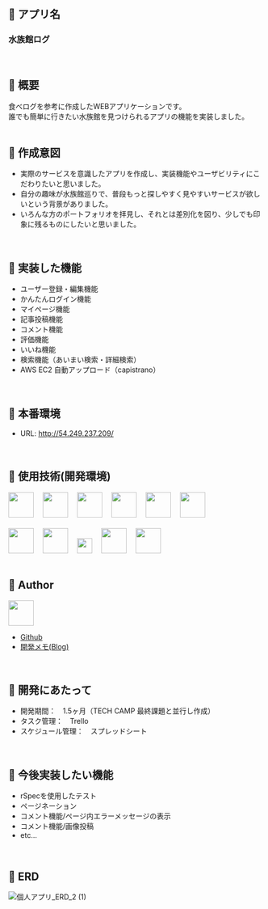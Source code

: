 ## :orange_book:  アプリ名
### 水族館ログ<br>
<br>

## :orange_book:  概要 
食べログを参考に作成したWEBアプリケーションです。<br>
誰でも簡単に行きたい水族館を見つけられるアプリの機能を実装しました。<br>
<br>

## :orange_book:  作成意図
- 実際のサービスを意識したアプリを作成し、実装機能やユーザビリティにこだわりたいと思いました。
- 自分の趣味が水族館巡りで、普段もっと探しやすく見やすいサービスが欲しいという背景がありました。
- いろんな方のポートフォリオを拝見し、それとは差別化を図り、少しでも印象に残るものにしたいと思いました。<br>
<br>

## :orange_book:  実装した機能
- ユーザー登録・編集機能
- かんたんログイン機能
- マイページ機能
- 記事投稿機能
- コメント機能
- 評価機能
- いいね機能
- 検索機能（あいまい検索・詳細検索）
- AWS EC2 自動アップロード（capistrano）<br>
<br>

## :orange_book:  本番環境
- URL:    http://54.249.237.209/<br>
<br>

## :orange_book:  使用技術(開発環境)
<a href="https://www.ruby-lang.org/ja/"><img src="https://i1.wp.com/qs.nndo.jp/wp-content/uploads/2017/06/ruby.png?fit=393%2C346" height="50px"></a>　
<a href="https://railsguides.jp/"><img src="https://job.fellow-s.co.jp/limg/public/wsystem/wp-content/uploads/rails_lo.jpg" height="50px"></a>　
<a href="https://www.mysql.com/jp/"><img src="https://cdn-ak.f.st-hatena.com/images/fotolife/o/oasist/20200614/20200614000533.png" height="50px"></a>　
<a href="https://unicorn.bogomips.org/"><img src="https://livedoor.sp.blogimg.jp/sasata299/imgs/b/d/bdc11dd3.png" height="50px"></a>　
<a href="https://www.nginx.co.jp/"><img src="https://i2.wp.com/tadtadya.com/wp-content/uploads/2017/08/nginx-min-edit.png?fit=626%2C329&ssl=1" height="50px"></a>　
<a href="https://github.com/capistrano/capistrano"><img src="https://capistranorb.com/assets/images/CapistranoLogo.png" height="50px"></a><br>
<br>
<a href="https://haml.info/"><img src="https://haml.info/images/haml.png" height="50px"></a>　
<a href="https://sass-lang.com/"><img src="https://cdn.worldvectorlogo.com/logos/sass-1.svg" height="50px"></a>　
<a href="https://jquery.com/"><img src="https://cdn.worldvectorlogo.com/logos/jquery-1.svg" height="30px"></a>　
<a href="https://github.co.jp/"><img src="https://i.pinimg.com/originals/3c/d5/67/3cd5679f54dc60811383649f9f6ea37d.png" height="50px"></a>　
<a href="https://aws.amazon.com/jp/"><img src="https://www.skyarch.net/blog/wp-content/uploads/2014/11/Non-Service_Specific_copy_AWS_Cloud.png" height="50px"></a><br>
<br>

## :orange_book:  Author
<a href="https://github.com/kobegoro0930"><img src="https://avatars3.githubusercontent.com/u/62911575?s=460&v=4" width="50px"></a><br>
- <a href="https://github.com/kobegoro0930">Github</a><br>
- <a href="https://kobegoro.hatenablog.com/archive">開発メモ(Blog)</a><br>
<br>

## :orange_book:  開発にあたって
- 開発期間：　1.5ヶ月（TECH CAMP 最終課題と並行し作成）
- タスク管理：　Trello
- スケジュール管理：　スプレッドシート <br>
<br>

## :orange_book:  今後実装したい機能
- rSpecを使用したテスト
- ページネーション
- コメント機能/ページ内エラーメッセージの表示
- コメント機能/画像投稿
- etc...<br>
<br>

## :orange_book:  ERD
![個人アプリ_ERD_2 (1)](https://user-images.githubusercontent.com/62911575/92324903-02fffe00-f081-11ea-8d18-6e41622a1819.png)
